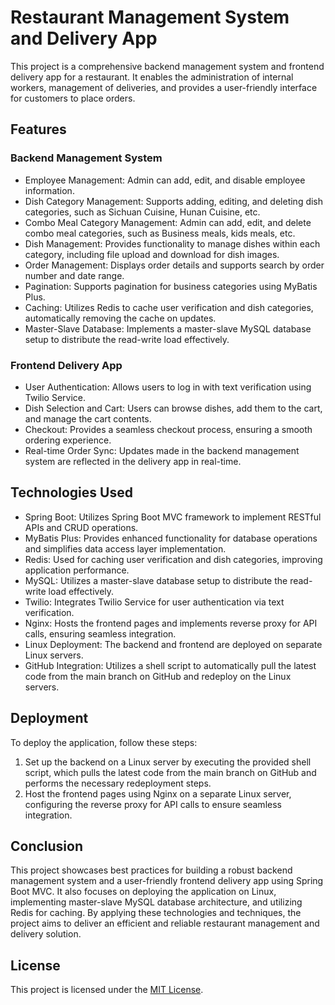 # Restaurant Management System and Delivery App

This project is a comprehensive backend management system and frontend delivery app for a restaurant. It enables the administration of internal workers, management of deliveries, and provides a user-friendly interface for customers to place orders.

## Features

### Backend Management System
- Employee Management: Admin can add, edit, and disable employee information.
- Dish Category Management: Supports adding, editing, and deleting dish categories, such as Sichuan Cuisine, Hunan Cuisine, etc.
- Combo Meal Category Management: Admin can add, edit, and delete combo meal categories, such as Business meals, kids meals, etc.
- Dish Management: Provides functionality to manage dishes within each category, including file upload and download for dish images.
- Order Management: Displays order details and supports search by order number and date range.
- Pagination: Supports pagination for business categories using MyBatis Plus.
- Caching: Utilizes Redis to cache user verification and dish categories, automatically removing the cache on updates.
- Master-Slave Database: Implements a master-slave MySQL database setup to distribute the read-write load effectively.

### Frontend Delivery App
- User Authentication: Allows users to log in with text verification using Twilio Service.
- Dish Selection and Cart: Users can browse dishes, add them to the cart, and manage the cart contents.
- Checkout: Provides a seamless checkout process, ensuring a smooth ordering experience.
- Real-time Order Sync: Updates made in the backend management system are reflected in the delivery app in real-time.

## Technologies Used
- Spring Boot: Utilizes Spring Boot MVC framework to implement RESTful APIs and CRUD operations.
- MyBatis Plus: Provides enhanced functionality for database operations and simplifies data access layer implementation.
- Redis: Used for caching user verification and dish categories, improving application performance.
- MySQL: Utilizes a master-slave database setup to distribute the read-write load effectively.
- Twilio: Integrates Twilio Service for user authentication via text verification.
- Nginx: Hosts the frontend pages and implements reverse proxy for API calls, ensuring seamless integration.
- Linux Deployment: The backend and frontend are deployed on separate Linux servers.
- GitHub Integration: Utilizes a shell script to automatically pull the latest code from the main branch on GitHub and redeploy on the Linux servers.

## Deployment
To deploy the application, follow these steps:
1. Set up the backend on a Linux server by executing the provided shell script, which pulls the latest code from the main branch on GitHub and performs the necessary redeployment steps.
2. Host the frontend pages using Nginx on a separate Linux server, configuring the reverse proxy for API calls to ensure seamless integration.

## Conclusion
This project showcases best practices for building a robust backend management system and a user-friendly frontend delivery app using Spring Boot MVC. It also focuses on deploying the application on Linux, implementing master-slave MySQL database architecture, and utilizing Redis for caching. By applying these technologies and techniques, the project aims to deliver an efficient and reliable restaurant management and delivery solution.

## License
This project is licensed under the [MIT License](LICENSE).
